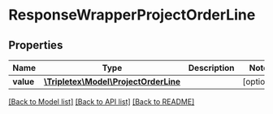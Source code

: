 # ResponseWrapperProjectOrderLine

## Properties
Name | Type | Description | Notes
------------ | ------------- | ------------- | -------------
**value** | [**\Tripletex\Model\ProjectOrderLine**](ProjectOrderLine.md) |  | [optional] 

[[Back to Model list]](../README.md#documentation-for-models) [[Back to API list]](../README.md#documentation-for-api-endpoints) [[Back to README]](../README.md)

